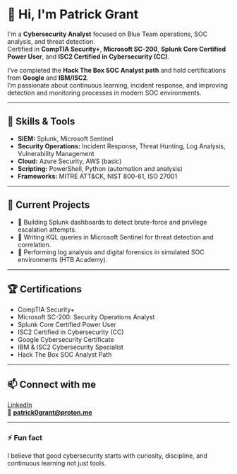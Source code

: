 # 👋 Hi, I'm Patrick Grant  

I'm a **Cybersecurity Analyst** focused on Blue Team operations, SOC analysis, and threat detection.  
Certified in **CompTIA Security+**, **Microsoft SC-200**, **Splunk Core Certified Power User**, and **ISC2 Certified in Cybersecurity (CC)**.  

I’ve completed the **Hack The Box SOC Analyst path** and hold certifications from **Google** and **IBM/ISC2**.  
I’m passionate about continuous learning, incident response, and improving detection and monitoring processes in modern SOC environments.  

---

## 🧰 Skills & Tools
- **SIEM:** Splunk, Microsoft Sentinel  
- **Security Operations:** Incident Response, Threat Hunting, Log Analysis, Vulnerability Management  
- **Cloud:** Azure Security, AWS (basic)  
- **Scripting:** PowerShell, Python (automation and analysis)  
- **Frameworks:** MITRE ATT&CK, NIST 800-61, ISO 27001  

---

## 🧩 Current Projects
- 🔹 Building Splunk dashboards to detect brute-force and privilege escalation attempts.  
- 🔹 Writing KQL queries in Microsoft Sentinel for threat detection and correlation.  
- 🔹 Performing log analysis and digital forensics in simulated SOC environments (HTB Academy).  

---

## 🏆 Certifications
- CompTIA Security+  
- Microsoft SC-200: Security Operations Analyst  
- Splunk Core Certified Power User  
- ISC2 Certified in Cybersecurity (CC)  
- Google Cybersecurity Certificate  
- IBM & ISC2 Cybersecurity Specialist  
- Hack The Box SOC Analyst Path  

---

## 📫 Connect with me
[LinkedIn](https://www.linkedin.com/in/patrick-grant-84685338a)  
📧 **patrick0grant@proton.me**

---

### ⚡ Fun fact
I believe that good cybersecurity starts with curiosity, discipline, and continuous learning not just tools.
